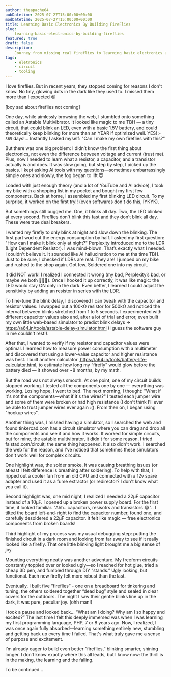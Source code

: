 ```yaml
---
author: theapache64
pubDatetime: 2025-07-27T15:00:00+00:00
modDatetime: 2025-07-27T15:00:00+00:00
title: Learning Basic Electronics By Building FireFlies
slug: 
    learning-basic-electronics-by-building-fireflies
featured: true
draft: false
description: 
    Journey from missing real fireflies to learning basic electronics and building my own blinking "fireflies"
tags:
    - eletronics
    - circuit
    - tooling
---
```

I love fireflies. But in recent years, they stopped coming for reasons I don't know. No tiny, glowing dots in the dark like they used to. I missed them more than I expected 😔

[boy sad about fireflies not coming]

One day, while aimlessly browsing the web, I stumbled onto something called an Astable Multivibrator. It looked like magic to me TBH — a tiny circuit, that could blink an LED, even with a basic 1.5V battery, and could theoretically keep blinking for more than an YEAR if optimized well. YES! `> 365` days!... Instantly I asked myself: "Can I make my own fireflies with this?"

But there was one big problem: I didn’t know the first thing about electronics, not even the difference between voltage and current (trust me). Plus, now I needed to learn what a resistor, a capacitor, and a transistor actually is and does. It was slow going, but step by step, I picked up the basics. I kept asking AI tools with my questions—sometimes embarrassingly simple ones and slowly, the fog began to lift 😇

Loaded with just enough theory (and a lot of YouTube and AI advice), I took my bike with a shopping list in my pocket and bought my first few components. Back at home, I assembled my first blinking LED circuit. To my surprise, it worked on the first try!! (even softwares don't do this, IYKYK). 

But somethings still bugged me. One, it blinks all day. Two, the LED blinked at every second. Fireflies don't blink this fast and they don’t blink all day. These were true deal breakers. 

I wanted my firefly to only blink at night and slow down the blinking. The first part wud cut the energy consumption by half. I asked my first question: "How can I make it blink only at night?" Perplexity introduced me to the LDR (Light Dependent Resistor). I was mind-blown. That’s exactly what I needed. I couldn't believe it. It sounded like AI hallucination to me at tha time TBH. Just to be sure, I checked if LDRs are real. They are! I jumped on my bike and rushed to the shop again. Got few. Soldered one into my circuit.

It did NOT work! I realized I connected it wrong (my bad, Perplexity’s bad, or maybe we both 🤷🏼‍♂️). Once I hooked it up correctly, it was like magic: the LED would stay ON only in the dark. Even better, I learned I could adjust the sensitivity by adding an resistor in series with the LDR.

To fine-tune the blink delay, I discovered I can tweak with the capacitor and resistor values. I swapped out a 100kΩ resistor for 500kΩ and noticed the interval between blinks stretched from 1 to 5 seconds. I experimented with different capacitor values also and, after a lot of trial and error, even built my own little web-based simulator to predict blink delays -> https://a64.in/tools/astable-delay-simulator.html (I guess the software guy in me couldn't rest!). 

After that, I wanted to verify if my resistor and capacitor values were optimal. I learned how to measure power consumption with a multimeter and discovered that using a lower-value capacitor and higher resistance was best. I built another calculator ,https://a64.in/tools/battery-life-calculator.html, to estimate how long my “firefly” would glow before the battery died — it showed over ~8 months, by my math. 

But the road was not always smooth. At one point, one of my circuit builds stopped working. I tested all the components one by one — everything was working. Losing hope, I went to bed. The next morning, I thought: "What if it's not the components—what if it's the wires?" I tested each jumper wire and some of them were broken or had high resistance  (I don't think I'll ever be able to trust jumper wires ever again :(). From then on, I began using "hookup wires".

Another thing was, I missed having a simulator, so I searched the web and found tinkercad.com has a circuit simulator where you can drag and drop all the components and see if and how it works. It worked for simple circuits, but for mine, the astable multivibrator, it didn't for some reason. I tried falstad.com/circuit; the same thing happened. It also didn't work. I searched the web for the reason, and I've noticed that sometimes these simulators don't work well for complex circuits.

One highlight was, the solder smoke. It was causing breathing issues (or atleast I felt difference is breathing after soldering). To help with that, I ripped out a cooler fan from an old CPU and connected with a 12v spare adapter and used it as a fume extractor (or redirector? I don't know what you call it).

Second highlight was, one mid night, I realized I needed a 22μF capacitor instead of a 10μF. I opened up a broken power supply board. For the first time, it looked familiar. "Ahh.. capacitors, resisotrs and transistors 😂".. I tilted the board left-and-right to find the capacitor number, found one, and carefully desoldered a 22μF capacitor. It felt like magic — free electronics components from broken boards! 

Third highlight of my process was my usual debugging step: putting the finished circuit in a dark room and looking from far away to see if it really looked like a firefly. That one little blinking light brought me a big sense of joy.

Mounting everything neatly was another adventure. My freeform circuits constantly toppled over or looked ugly—so I reached for hot glue, tried a cheap 3D pen, and fumbled through DIY “stands.” Ugly looking, but functional. Each new firefly felt more robust than the last.

Eventually, I built five “fireflies” - one on a breadboard for tinkering and tuning, the others soldered together “dead bug” style and sealed in clear covers for the outdoors. The night I saw their gentle blinks line up in the dark, it was pure, peculiar joy. (ohh man!)

I took a pause and looked back… “What am I doing? Why am I so happy and excited?”
The last time I felt this deeply immersed was when I was learning my first programming language, PHP, 7 or 8 years ago. Now, I realized, I was once again fully absorbed—learning something entirely new, stumbling and getting back up every time I failed. That's what truly gave me a sense of purpose and excitement.

I’m already eager to build even better “fireflies,” blinking smarter, shining longer. I don’t know exactly where this all leads, but I know now: the thrill is in the making, the learning and the falling.  

To be continued...